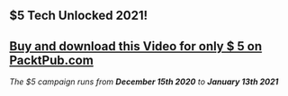 ## $5 Tech Unlocked 2021!
[Buy and download this Video for only $ 5 on PacktPub.com](https://www.packtpub.com/)
-----
*The $5 campaign     runs from __December 15th 2020__ to __January 13th 2021__*

